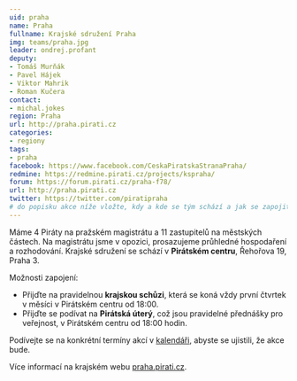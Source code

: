 ```yaml
---
uid: praha
name: Praha
fullname: Krajské sdružení Praha
img: teams/praha.jpg
leader: ondrej.profant
deputy:
- Tomáš Murňák
- Pavel Hájek
- Viktor Mahrik
- Roman Kučera
contact:
- michal.jokes
region: Praha
url: http://praha.pirati.cz
categories:
- regiony
tags:
- praha
facebook: https://www.facebook.com/CeskaPiratskaStranaPraha/
redmine: https://redmine.pirati.cz/projects/kspraha/
forum: https://forum.pirati.cz/praha-f78/
url: http://praha.pirati.cz
twitter: https://twitter.com/piratipraha
# do popisku akce níže vložte, kdy a kde se tým schází a jak se zapojit
---
```


Máme 4 Piráty na pražském magistrátu a 11 zastupitelů na městských částech.
Na magistrátu jsme v opozici, prosazujeme průhledné hospodaření a rozhodování.
Krajské sdružení se schází v **Pirátském centru**, Řehořova 19, Praha 3.

Možnosti zapojení:

* Přijďte na pravidelnou **krajskou schůzi**, která se koná
  vždy první čtvrtek v měsíci v Pirátském centru od 18:00.
* Přijďte se podívat na **Pirátská úterý**, což jsou pravidelné
  přednášky pro veřejnost, v Pirátském centru od 18:00 hodin.

Podívejte se na konkrétní termíny akcí v [kalendáři](https://praha.pirati.cz/pripoj-se/kalendar/  ),
abyste se ujistili, že akce bude.

Více informací na krajském webu [praha.pirati.cz](https://praha.pirati.cz).

